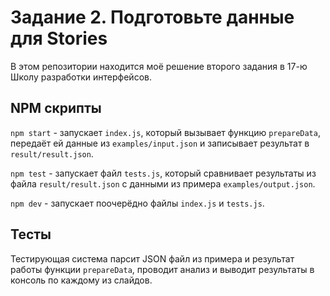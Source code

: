 # Задание 2. Подготовьте данные для Stories

В этом репозитории находится моё решение второго задания в 17-ю Школу разработки интерфейсов.

## NPM скрипты

`npm start` - запускает `index.js`, который вызывает функцию `prepareData`, передаёт ей данные из `examples/input.json` и записывает результат в `result/result.json`.

`npm test` - запускает файл `tests.js`, который сравнивает результаты из файла `result/result.json` с данными из примера `examples/output.json`.

`npm dev` - запускает поочерёдно файлы `index.js` и `tests.js`.

## Тесты

Тестирующая система парсит JSON файл из примера и результат работы функции `prepareData`, проводит анализ и выводит результаты в консоль по каждому из слайдов.